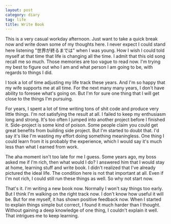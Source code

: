 ```yaml
---
layout: post
category: diary
tag: life
title: Write Book
---
```


This is a very casual workday afternoon. Just want to take a quick
break now and write down some of my thoughts here. I never expect
I could stand here listening "世界が終るまでは" when I was young.
How I wish I could told myself at that time that life is changing all
the time. I admit that this old song recall me so much. Those memories
are too vague to read now. I'm trying my best to figure out who I am
and what person I am going to be, with regards to things I did.

I took a lot of time adjusting my life track these years. And I'm so
happy that my wife supports me at all time. For the next many many
years, I don't have ability to foresee what's going on. But I'm for
sure one thing that I will get close to the things I'm pursuing.

For years, I spent a lot of time writing tons of shit code and produce
very little things. I'm not satisfying the result at all. I failed to
keep my enthusiasm long and strong. It's too often I jumped into another
project before I finished it. Side-project is some kind of poison.
Some people claim you could get great benefits from building side
project. But I'm started to doubt that. I'd say it's like I'm wasting
my effort doing something meaningless. One thing I could learn from
it is probably the experience, which I would say it's much less than
what I earned from work.

The aha moment isn't too late for me I guess. Some years ago, my boss
asked me if I'm rich, then what would I do? I answered him that I
would stay at home, learning stuff and write book. I didn't realized
that I've already pictured the ideal life. The condition here is not
that important at all. Even if I'm not rich, I could still run these
things as well. So why not start now.

That's it. I'm writing a new book now. Normally I won't say things too
early. But I think I'm walking on the right track now. I don't know
how useful it will be. But for me myself, it has shown positive feedback
now. When I started to explain things simple but correct, I found it
much harder than I thought. Without gaining a deep knowledge of one
thing, I couldn't explain it well. That intrigues me to keep learning.
